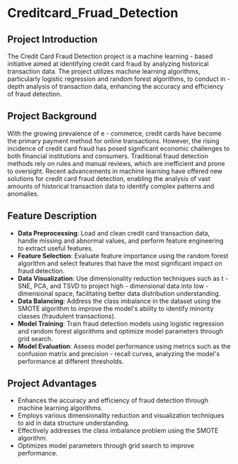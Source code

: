 # Creditcard_Fruad_Detection

## Project Introduction
The Credit Card Fraud Detection project is a machine learning - based initiative aimed at identifying credit card fraud by analyzing historical transaction data. The project utilizes machine learning algorithms, particularly logistic regression and random forest algorithms, to conduct in - depth analysis of transaction data, enhancing the accuracy and efficiency of fraud detection.

## Project Background
With the growing prevalence of e - commerce, credit cards have become the primary payment method for online transactions. However, the rising incidence of credit card fraud has posed significant economic challenges to both financial institutions and consumers. Traditional fraud detection methods rely on rules and manual reviews, which are inefficient and prone to oversight. Recent advancements in machine learning have offered new solutions for credit card fraud detection, enabling the analysis of vast amounts of historical transaction data to identify complex patterns and anomalies.

## Feature Description
* **Data Preprocessing**: Load and clean credit card transaction data, handle missing and abnormal values, and perform feature engineering to extract useful features.
* **Feature Selection**: Evaluate feature importance using the random forest algorithm and select features that have the most significant impact on fraud detection.
* **Data Visualization**: Use dimensionality reduction techniques such as t - SNE, PCA, and TSVD to project high - dimensional data into low - dimensional space, facilitating better data distribution understanding.
* **Data Balancing**: Address the class imbalance in the dataset using the SMOTE algorithm to improve the model's ability to identify minority classes (fraudulent transactions).
* **Model Training**: Train fraud detection models using logistic regression and random forest algorithms and optimize model parameters through grid search.
* **Model Evaluation**: Assess model performance using metrics such as the confusion matrix and precision - recall curves, analyzing the model's performance at different thresholds.

## Project Advantages
- Enhances the accuracy and efficiency of fraud detection through machine learning algorithms.
- Employs various dimensionality reduction and visualization techniques to aid in data structure understanding.
- Effectively addresses the class imbalance problem using the SMOTE algorithm.
- Optimizes model parameters through grid search to improve performance.
